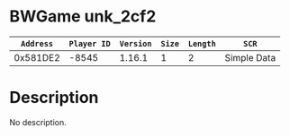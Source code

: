 # BWGame unk_2cf2

| `Address` | `Player ID` | `Version` | `Size` | `Length` | `SCR` |
| ---------- | ----------- | --------- | ------ | -------- | ---- |
| 0x581DE2 | -8545 | 1.16.1 | 1 | 2 | Simple Data |

# Description

No description.